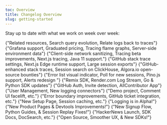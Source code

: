 ```yaml
---
toc: Overview
title: Changelog Overview
slug: getting-started
---
```


Stay up to date with what we work on week over week:

<DocsCardGroup>
    <DocsCard title="Changelog 28" href="./changelog-28.md">
    {"Related resources, Search query evolution, Relate logs back to traces"}
    </DocsCard>
    <DocsCard title="Changelog 27" href="./changelog-27.md">
    {"Grafana support, Graduated pricing, Tracing flame graphs, Server-side environment data"}
    </DocsCard>
    <DocsCard title="Changelog 26" href="./changelog-26.md">
    {"Client-side network sanitizing, Tracing beta improvements, Next.js tracing, Java 11 support."}
    </DocsCard>
    <DocsCard title="Changelog 25" href="./changelog-25.md">
    {"GitHub stack trace settings, Next.js Edge runtime support, Large session exports"}
    </DocsCard>
    <DocsCard title="Changelog 24" href="./changelog-24.md">
    {"GitHub-enhanced stack traces, Session search on ClickHouse, Algora.io open-source bounties"}
    </DocsCard>
    <DocsCard title="Changelog 23" href="./changelog-23.md">
    {"Error list visual indicator, Poll for new sessions, Pino.js support, Alerts redesign "}
    </DocsCard>
    <DocsCard title="Changelog 22" href="./changelog-22.md">
    {"Remix SDK, Render.com Log Stream, Go & Python SDK updates"}
    </DocsCard>
    <DocsCard title="Changelog 21" href="./changelog-21.md">
    {"GitHub Auth, Invite detection, AllContributor App"}
    </DocsCard>
    <DocsCard title="Changelog 20" href="./changelog-20.md">
    {"User Management, New logging connectors"}
    </DocsCard>
    <DocsCard title="Changelog 19" href="./changelog-19.md">
    {"Demo project, Comment UI facelift, etc."}
    </DocsCard>
    <DocsCard title="Changelog 18" href="./changelog-18.md">
    {"Error boundary improvements, GitHub ticket integration, etc."}
    </DocsCard>
    <DocsCard title="Changelog 17" href="./changelog-17.md">
    {"New Setup Page, Session caching, etc."}
    </DocsCard>
    <DocsCard title="Changelog 16" href="./changelog-16.md">
    {"Logging is in Alpha!"}
    </DocsCard>
    <DocsCard title="Changelog 15" href="./changelog-15.md">
    {"New Product Pages & Devtools Improvements!"}
    </DocsCard>
    <DocsCard title="Changelog 14" href="./changelog-14.md">
    {"New Signup Flow, Python Guides, & Session Replay Fixes!"}
    </DocsCard>
    <DocsCard title="Changelog 13" href="./changelog-13.md">
    {"HackerNews Launch, SDK Docs, DocSearch, etc."}
    </DocsCard>
    <DocsCard title="Changelog 12" href="./changelog-12.md">
    {"Open Source, Smoother UX, & New SDKs!"}
    </DocsCard>
</DocsCardGroup>
